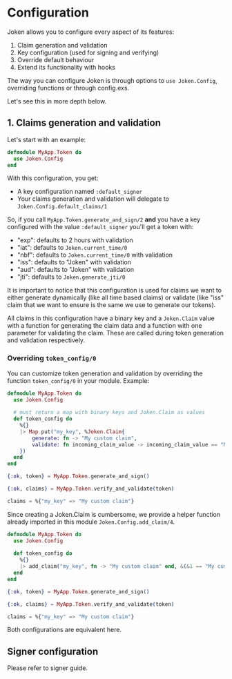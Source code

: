 # Configuration

Joken allows you to configure every aspect of its features:

1. Claim generation and validation
2. Key configuration (used for signing and verifying)
3. Override default behaviour
4. Extend its functionality with hooks

The way you can configure Joken is through options to `use Joken.Config`, overriding functions or through config.exs.

Let's see this in more depth below.

## 1. Claims generation and validation

Let's start with an example:

``` elixir
defmodule MyApp.Token do
  use Joken.Config
end
```

With this configuration, you get:

- A key configuration named `:default_signer`
- Your claims generation and validation will delegate to `Joken.Config.default_claims/1`

So, if you call `MyApp.Token.generate_and_sign/2` **and** you have a key configured with the value `:default_signer` you'll get a token with:

- "exp": defaults to 2 hours with validation
- "iat": defaults to `Joken.current_time/0`
- "nbf": defaults to `Joken.current_time/0` with validation
- "iss": defaults to "Joken" with validation
- "aud": defaults to "Joken" with validation
- "jti": defaults to `Joken.generate_jti/0` 

It is important to notice that this configuration is used for claims we want to either generate dynamically (like all time based claims) or validate (like "iss" claim that we want to ensure is the same we use to generate our tokens).

All claims in this configuration have a binary key and a `Joken.Claim` value with a function for generating the claim data and a function with one parameter for validating the claim. These are called during token generation and validation respectively.

### Overriding `token_config/0`

You can customize token generation and validation by overriding the function `token_config/0` in your module. Example:

``` elixir
defmodule MyApp.Token do
  use Joken.Config
  
  # must return a map with binary keys and Joken.Claim as values
  def token_config do
    %{}
    |> Map.put("my_key", %Joken.Claim{
        generate: fn -> "My custom claim",
        validate: fn incoming_claim_value -> incoming_claim_value == "My custom claim"
    })
  end
end

{:ok, token} = MyApp.Token.generate_and_sign()

{:ok, claims} = MyApp.Token.verify_and_validate(token)

claims = %{"my_key" => "My custom claim"}
```

Since creating a Joken.Claim is cumbersome, we provide a helper function already imported in this module `Joken.Config.add_claim/4`. 

``` elixir
defmodule MyApp.Token do
  use Joken.Config
  
  def token_config do
    %{}
    |> add_claim("my_key", fn -> "My custom claim" end, &(&1 == "My custom claim"))
  end
end

{:ok, token} = MyApp.Token.generate_and_sign()

{:ok, claims} = MyApp.Token.verify_and_validate(token)

claims = %{"my_key" => "My custom claim"}
```

Both configurations are equivalent here. 

## Signer configuration

Please refer to signer guide.


